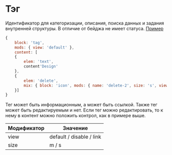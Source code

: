 # Тэг

Идентификатор для категоризации, описания, поиска данных и задания внутренней структуры. В отличие от бейджа не имеет статуса. [Пример](https://codepen.io/whitepapertools/pen/093f2fd999b676a1986b847dc827945d/)

```js
{
	block: 'tag',
	mods: { view: 'default' },
	content: [
	{
		elem: 'text',
		content'Design'
	},
	{
		elem: 'delete',
		mix: { block: 'icon', mods: { name: 'delete-2', size: 's', view: 'ghost' } }
	}]
}
```

Тег может быть информационным, а может быть ссылкой. Также тег может быть редактируемым и нет. Если тег можно редактировать, то к нему в контент можно положить контрол, как в примере выше.

| Модификатор | Значение                 |
|-------------|--------------------------|
| view        | default / disable / link |
| size        | m / s                    |
